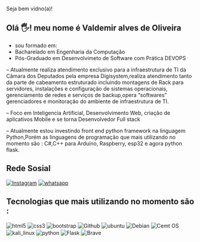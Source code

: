 

 Seja bem vidno(a)!
## Olá  🖐️! meu nome é  Valdemir alves de Oliveira 

- sou formado em:
- Bacharelado em Engenharia da Computação
- Pós-Graduado em Desenvolvimeto de Software com Prática DEVOPS
   
– Atualmente realiza atendimento exclusivo para a infraestrutura de TI da Câmara dos Deputados pela empresa Digisystem,realiza atendimento  tanto da parte de cabeamento estruturado incluindo montagens de Rack para servidores, instalações e configuração de sistemas operacionais, gerenciamento de redes e serviços de backup,opera “softwares” gerenciadores e monitoração do ambiente de infraestrutura de TI.
                   
– Foco em Inteligencia Artificial, Desenvolvimento Web, criação de aplicativos Mobile e se torna Desenvolvedor Full stack 

– Atualmente estou investindo front end python framework na linguagem Python,Porém as linguagens de programação que mais utilizando no momento são : 
   C#,C++ para Arduíno, Raspberry, esp32 e agora python flask.



## Rede Sosial 
[![Instagram](https://img.shields.io/badge/Instagram-E4405F?style=for-the-badge&logo=instagram&logoColor=white)]()
[![whatsapp](https://img.shields.io/badge/WhatsApp-25D366?style=for-the-badge&logo=whatsapp&logoColor=white)]()


## Tecnologias  que mais utilizando no momento são : 



<div style="display: inline_block">
  <img align="center" alt="html5" src="https://img.shields.io/badge/HTML5-E34F26?style=for-the-badge&logo=html5&logoColor=white" />
  <img align="center" alt="css3" src="https://img.shields.io/badge/CSS3-1572B6?style=for-the-badge&logo=css3&logoColor=white" />
  <img align="center" alt="bootstrap" src="https://img.shields.io/badge/Bootstrap-563D7C?style=for-the-badge&logo=bootstrap&logoColor=white" />
  <img align="center" alt="Github" src="https://img.shields.io/badge/GitHub-100000?style=for-the-badge&logo=github&logoColor=white" />
  <img align="center" alt="ubuntu" src="https://img.shields.io/badge/Ubuntu-E95420?style=for-the-badge&logo=ubuntu&logoColor=white" />
  <img align="center" alt="Debian" src="https://img.shields.io/badge/Debian-A81D33?style=for-the-badge&logo=debian&logoColor=white" />
  <img align="center" alt="Cemt OS" src="https://img.shields.io/badge/Cent%20OS-262577?style=for-the-badge&logo=CentOS&logoColor=white" /><br>
  <img align="center" alt="kali_linux" src="https://img.shields.io/badge/Kali_Linux-557C94?style=for-the-badge&logo=kali-linux&logoColor=white" />
  <img align="center" alt="python" src="https://img.shields.io/badge/Python-3776AB?style=for-the-badge&logo=python&logoColor=white" />
  <img align="center" alt="Flask" src="https://img.shields.io/badge/Flask-000000?style=for-the-badge&logo=flask&logoColor=white" />
    <img align="center" alt="Brave" src="https://img.shields.io/badge/Brave-FF1B2D?style=for-the-badge&logo=Brave&logoColor=white" />

</div><br/>
